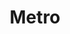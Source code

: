 ---
title: Metro
layout: post
type: work
external: true
link: https://www.behance.net/gallery/102446381/Metro
---
